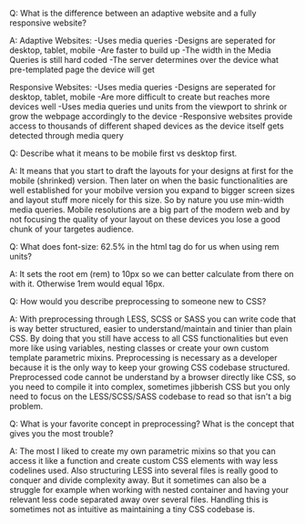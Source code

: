 Q:
What is the difference between an adaptive website and a fully responsive website?

A:
Adaptive Websites:
-Uses media queries
-Designs are seperated for desktop, tablet, mobile
-Are faster to build up
-The width in the Media Queries is still hard coded
-The server determines over the device what pre-templated page the device will get

Responsive Websites:
-Uses media queries
-Designs are seperated for desktop, tablet, mobile
-Are more difficult to create but reaches more devices well
-Uses media queries und units from the viewport to shrink or grow the webpage accordingly to the device
-Responsive websites provide access to thousands of different shaped devices as the device itself gets detected through media query

Q:
Describe what it means to be mobile first vs desktop first.

A:
It means that you start to draft the layouts for your designs at first for the mobile (shrinked) version.
Then later on when the basic functionalities are well established for your mobilve version you expand 
to bigger screen sizes and layout stuff more nicely for this size. So by nature you use min-width media queries.
Mobile resolutions are a big part of the modern web and by not focusing the quality of your layout on these
devices you lose a good chunk of your targetes audience.


Q:
What does font-size: 62.5% in the html tag do for us when using rem units?

A:
It sets the root em (rem) to 10px so we can better calculate from there on with it. Otherwise 1rem would equal 16px.

Q:
How would you describe preprocessing to someone new to CSS?

A:
With preprocessing through LESS, SCSS or SASS you can write code that is way better structured, easier to understand/maintain
and tinier than plain CSS. By doing that you still have access to all CSS functionalities but even more like using variables, 
nesting classes or create your own custom template parametric mixins. Preprocessing is necessary as a developer because it is the only way
to keep your growing CSS codebase structured. Preprocessed code cannot be understand by a browser directly like CSS, so you need to
compile it into complex, sometimes jibberish CSS but you only need to focus on the LESS/SCSS/SASS codebase to read so that isn't a big problem.

Q:
What is your favorite concept in preprocessing? What is the concept that gives you the most trouble?

A:
The most I liked to create my own parametric mixins so that you can access it like a function and create custom CSS elements
with way less codelines used. Also structuring LESS into several files is really good to conquer and divide complexity away.
But it sometimes can also be a struggle for example when working with nested container and having your relevant less code separated
away over several files. Handling this is sometimes not as intuitive as maintaining a tiny CSS codebase is.

